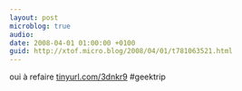 ```yaml
---
layout: post
microblog: true
audio: 
date: 2008-04-01 01:00:00 +0100
guid: http://xtof.micro.blog/2008/04/01/t781063521.html
---
```

oui à refaire [tinyurl.com/3dnkr9](http://tinyurl.com/3dnkr9) #geektrip
